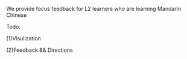 <p>We provide focus feedback for L2 learners who are learning Mandarin Chinese</p>

<p>Todo:</p>
<p>(1)Visulization</p>
<p>(2)Feedback && Directions</p>

